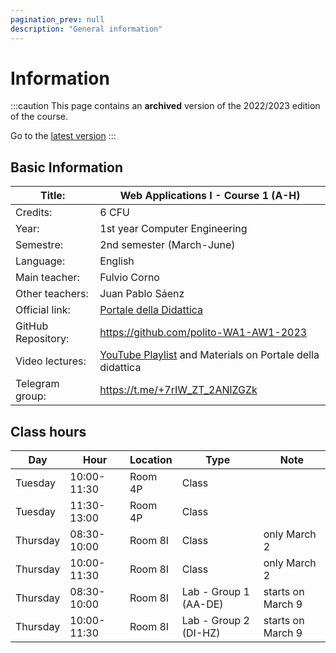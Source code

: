 ```yaml
---
pagination_prev: null
description: "General information"
---
```


# Information

:::caution
This page contains an __archived__ version of the 2022/2023 edition of the course.

Go to the [latest version](/teaching/01txy-wa1)
::: 


## Basic Information

| Title:             | Web Applications I - Course 1 (A-H)                       |
|--------------------|-----------------------------------------------------------|
| Credits:           | 6 CFU                                                     |
| Year:              | 1st year Computer Engineering                             |
| Semestre:          | 2nd semester (March-June)                                 |
| Language:          | English                                                   |
| Main teacher:      | Fulvio Corno                                              |
| Other teachers:    | Juan Pablo Sáenz                                          |
| Official link:     | [Portale della Didattica](https://didattica.polito.it/pls/portal30/gap.pkg_guide.viewGap?p_cod_ins=01TXYOV&p_a_acc=2023&p_header=S&p_lang=IT&multi=N) |
| GitHub Repository: | https://github.com/polito-WA1-AW1-2023                    |
| Video lectures:    | [YouTube Playlist](https://youtube.com/playlist?list=PLqRTLlwsxDL8WgeiSZVJzjEr1f9aHy2gz) and Materials on Portale della didattica |
| Telegram group:   | https://t.me/+7rIW_ZT_2ANlZGZk |

## Class hours

| Day      | Hour        | Location | Type          | Note              |
|----------|-------------|----------|---------------|-------------------|
| Tuesday  | 10:00-11:30 | Room 4P  | Class         |                   |
| Tuesday  | 11:30-13:00 | Room 4P  | Class         |                   |
| Thursday | 08:30-10:00 | Room 8I  | Class         | only March 2      |
| Thursday | 10:00-11:30 | Room 8I  | Class         | only March 2      |
| Thursday | 08:30-10:00 | Room 8I  | Lab - Group 1 (AA-DE) | starts on March 9 |
| Thursday | 10:00-11:30 | Room 8I  | Lab - Group 2 (DI-HZ) | starts on March 9 |